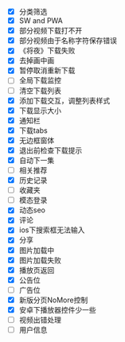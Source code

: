 * [x] 分类筛选
* [x] SW and PWA
* [x] 部分视频下载打不开
* [x] 部分视频由于名称字符保存错误
* [x] 《将夜》下载失败
* [x] 去掉画中画
* [x] 暂停取消重新下载
* [ ] 全局下载监控
* [ ] 清空下载列表
* [x] 添加下载交互，调整列表样式
* [x] 下载显示大小
* [x] 通知栏
* [x] 下载tabs
* [x] 无边框窗体
* [x] 退出前检查下载提示
* [x] 自动下一集
* [ ] 相关推荐
* [x] 历史记录
* [ ] 收藏夹
* [ ] 模态登录
* [x] 动态seo
* [x] 评论
* [x] ios下搜索框无法输入
* [x] 分享
* [x] 图片加载中
* [x] 图片加载失败
* [x] 播放页返回
* [x] 公告位
* [ ] 广告位
* [x] 新版分页NoMore控制
* [x] 安卓下播放器控件少一些
* [ ] 视频出错处理
* [ ] 用户信息

